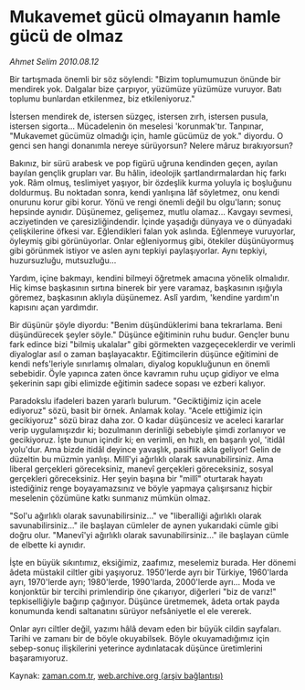 # Mukavemet gücü olmayanın  hamle gücü de olmaz

*Ahmet Selim 2010.08.12*

<td class="columnist-detail">
<p>Bir tartışmada önemli bir söz söylendi: "Bizim toplumumuzun önünde bir mendirek yok. Dalgalar bize çarpıyor, yüzümüze yüzümüze vuruyor. Batı toplumu bunlardan etkilenmez, biz etkileniyoruz."</p>
<p>
<div id="haberMetinDiv">
<p>İstersen mendirek de, istersen süzgeç, istersen zırh, istersen pusula, istersen sigorta... Mücadelenin ön meselesi 'korunmak'tır. Tanpınar, "Mukavemet gücümüz olmadığı için, hamle gücümüz de yok." diyordu. O genci sen hangi donanımla nereye sürüyorsun? Nelere mâruz bırakıyorsun? 
<p>Bakınız, bir sürü arabesk ve pop figürü uğruna kendinden geçen, ayılan bayılan gençlik grupları var. Bu hâlin, ideolojik şartlandırmalardan hiç farkı yok. Râm olmuş, teslimiyet yaşıyor, bir özdeşlik kurma yoluyla iç boşluğunu doldurmuş. Bu noktadan sonra, kendi yanlışına lâf söyletmez, onu kendi onurunu korur gibi korur. Yönü ve rengi önemli değil bu olgu'ların; sonuç hepsinde aynıdır. Düşünemez, gelişemez, mutlu olamaz... Kavgayı sevmesi, acziyetinden ve çaresizliğindendir. İçinde yaşadığı dünyaya ve o dünyadaki çelişkilerine öfkesi var. Eğlendikleri falan yok aslında. Eğlenmeye vuruyorlar, öyleymiş gibi görünüyorlar. Onlar eğleniyormuş gibi, ötekiler düşünüyormuş gibi görünmek istiyor ve aslen aynı tepkiyi paylaşıyorlar. Aynı tepkiyi, huzursuzluğu, mutsuzluğu...
<p>Yardım, içine bakmayı, kendini bilmeyi öğretmek amacına yönelik olmalıdır. Hiç kimse başkasının sırtına binerek bir yere varamaz, başkasının ışığıyla göremez, başkasının aklıyla düşünemez. Aslî yardım, 'kendine yardım'ın kapısını açan yardımdır.
<p>Bir düşünür şöyle diyordu: "Benim düşündüklerimi bana tekrarlama. Beni düşündürecek şeyler söyle." Düşünce eğitiminin ruhu budur. Gençler bunu fark edince bizi "bilmiş ukalalar" gibi görmekten vazgeçeceklerdir ve verimli diyaloglar asıl o zaman başlayacaktır. Eğitimcilerin düşünce eğitimini de kendi nefs'leriyle sınırlamış olmaları, diyalog kopukluğunun en önemli sebebidir. Öyle yapınca zaten önce kavramın ruhu uçup gidiyor ve elma şekerinin sapı gibi elimizde eğitimin sadece sopası ve ezberi kalıyor.
<p>Paradokslu ifadeleri bazen yararlı bulurum. "Geciktiğimiz için acele ediyoruz" sözü, basit bir örnek. Anlamak kolay. "Acele ettiğimiz için gecikiyoruz" sözü biraz daha zor. O kadar düşüncesiz ve aceleci kararlar verip uygulamışızdır ki; bozulmanın derinliği sebebiyle şimdi zorlanıyor ve gecikiyoruz. İşte bunun içindir ki; en verimli, en hızlı, en başarılı yol, 'itidâl yolu'dur. Ama bizde itidâl deyince yavaşlık, pasiflik akla geliyor! Gelin de düzeltin bu müzmin yanlışı. Millî'yi ağırlıklı olarak savunabilirsiniz. Ama liberal gerçekleri göreceksiniz, manevî gerçekleri göreceksiniz, sosyal gerçekleri göreceksiniz. Her şeyin başına bir "millî" oturtarak hayatı istediğiniz renge boyayamazsınız ve böyle yapmaya çalışırsanız hiçbir meselenin çözümüne katkı sunmanız mümkün olmaz.
<p>"Sol'u ağırlıklı olarak savunabilirsiniz..." ve "liberalliği ağırlıklı olarak savunabilirsiniz..." ile başlayan cümleler de aynen yukarıdaki cümle gibi doğru olur. "Manevî'yi ağırlıklı olarak savunabilirsiniz..." ile başlayan cümle de elbette ki aynıdır.
<p>İşte en büyük sıkıntımız, eksiğimiz, zaafımız, meselemiz burada. Her dönemi âdeta müstakil ciltler gibi yaşıyoruz. 1950'lerde ayrı bir Türkiye, 1960'larda ayrı, 1970'lerde ayrı; 1980'lerde, 1990'larda, 2000'lerde ayrı... Moda ve konjonktür bir tercihi primlendirip öne çıkarıyor, diğerleri "biz de varız!" tepkiselliğiyle bağırıp çağırıyor. Düşünce üretmemek, âdeta ortak payda konumunda kendi saltanatını sürüyor nefsâniyetle el ele vererek.
<p>Onlar ayrı ciltler değil, yazımı hâlâ devam eden bir büyük cildin sayfaları. Tarihi ve zamanı bir de böyle okuyabilsek. Böyle okuyamadığımız için sebep-sonuç ilişkilerini yeterince aydınlatacak düşünce üretimlerini başaramıyoruz. </p></p></p></p></p></p></p></p></div>
</p>
<a href="http://web.archive.org/web/20110105013525/mailto:a.selim@zaman.com.tr">
</a></td>

Kaynak: [zaman.com.tr](http://zaman.com.tr/yazar.do?yazino=1014902), [web.archive.org (arşiv bağlantısı)](http://web.archive.org/web/20110105013525/http://www.zaman.com.tr/yazar.do?yazino=1014902)

